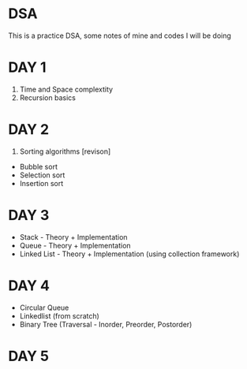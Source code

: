 # DSA
This is a practice DSA, some notes of mine and codes I will be doing

# DAY 1 
1. Time and Space complextity 
2. Recursion basics 

# DAY 2 
1. Sorting algorithms  [revison]
  - Bubble sort 
  - Selection sort 
  - Insertion sort

# DAY 3 
  - Stack - Theory + Implementation 
  - Queue - Theory + Implementation 
  - Linked List - Theory + Implementation (using collection framework)

# DAY 4 
  -  Circular Queue 
  -  Linkedlist (from scratch)
  -  Binary Tree (Traversal - Inorder, Preorder, Postorder)

# DAY 5 
